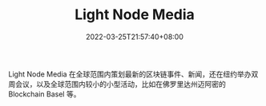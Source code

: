 ﻿---
weight: 
title: "Light Node Media"
description: "Light Node Media 在全球范围内策划最新的区块链事件、新闻，还在纽约举办双周会议，以及全球范围内较小的小型活动，比如在佛罗里达州迈阿密的 Blockchain Basel 等"
date: 2022-03-25T21:57:40+08:00
lastmod: 2022-03-25T16:45:40+08:00
draft: false
authors: ["Metabd"]
featuredImage: "light-node-media.jpg"
link: ""
tags: ["元宇宙资讯","Light Node Media"]
categories: ["navigation"]
navigation: ["元宇宙资讯"]
lightgallery: true
toc: true
pinned: false
recommend: false
recommend1: false
---
Light Node Media 在全球范围内策划最新的区块链事件、新闻，还在纽约举办双周会议，以及全球范围内较小的小型活动，比如在佛罗里达州迈阿密的 Blockchain Basel 等。
